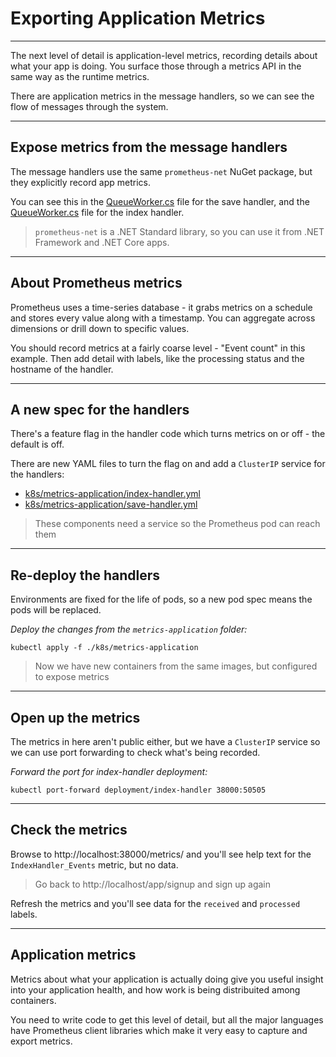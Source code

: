 # Exporting Application Metrics

---

The next level of detail is application-level metrics, recording details about what your app is doing. You surface those through a metrics API in the same way as the runtime metrics.

There are application metrics in the message handlers, so we can see the flow of messages through the system.

---

## Expose metrics from the message handlers

The message handlers use the same `prometheus-net` NuGet package, but they explicitly record app metrics.

You can see this in the [QueueWorker.cs](./src/SignUp.MessageHandlers.SaveProspectCore/Workers\QueueWorker.cs) file for the save handler, and the [QueueWorker.cs](./src/SignUp.MessageHandlers.IndexProspect/Workers/QueueWorker.cs) file for the index handler.

> `prometheus-net` is a .NET Standard library, so you can use it from .NET Framework and .NET Core apps.

---

## About Prometheus metrics

Prometheus uses a time-series database - it grabs metrics on a schedule and stores every value along with a timestamp. You can aggregate across dimensions or drill down to specific values.

You should record metrics at a fairly coarse level - "Event count" in this example. Then add detail with labels, like the processing status and the hostname of the handler.

---

## A new spec for the handlers

There's a feature flag in the handler code which turns metrics on or off - the default is off.

There are new YAML files to turn the flag on and add a `ClusterIP` service for the handlers:

- [k8s/metrics-application/index-handler.yml](./k8s/metrics-application/index-handler.yml)
- [k8s/metrics-application/save-handler.yml](./k8s/metrics-application/save-handler.yml)

> These components need a service so the Prometheus pod can reach them

---

## Re-deploy the handlers

Environments are fixed for the life of pods, so a new pod spec means the pods will be replaced.

_Deploy the changes from the `metrics-application` folder:_

```
kubectl apply -f ./k8s/metrics-application
```

> Now we have new containers from the same images, but configured to expose metrics

---

## Open up the metrics

The metrics in here aren't public either, but we have a `ClusterIP` service so we can use port forwarding to check what's being recorded.

_Forward the port for index-handler deployment:_

```
kubectl port-forward deployment/index-handler 38000:50505
```

---

## Check the metrics

Browse to http://localhost:38000/metrics/ and you'll see help text for the `IndexHandler_Events` metric, but no data.

> Go back to http://localhost/app/signup and sign up again

Refresh the metrics and you'll see data for the `received` and `processed` labels.

---

## Application metrics

Metrics about what your application is actually doing give you useful insight into your application health, and how work is being distribuited among containers.

You need to write code to get this level of detail, but all the major languages have Prometheus client libraries which make it very easy to capture and export metrics.
